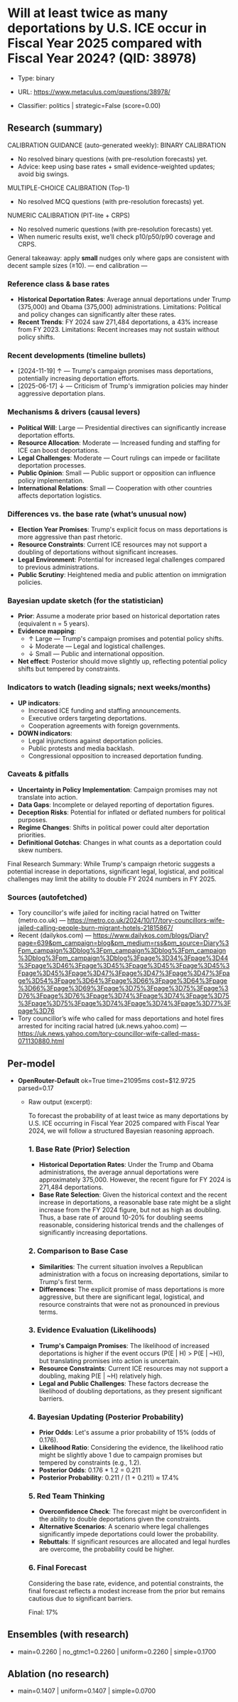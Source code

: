 # Will at least twice as many deportations by U.S. ICE occur in Fiscal Year 2025 compared with Fiscal Year 2024? (QID: 38978)

- Type: binary

- URL: https://www.metaculus.com/questions/38978/

- Classifier: politics | strategic=False (score=0.00)

## Research (summary)

CALIBRATION GUIDANCE (auto-generated weekly):
BINARY CALIBRATION
- No resolved binary questions (with pre-resolution forecasts) yet.
- Advice: keep using base rates + small evidence-weighted updates; avoid big swings.

MULTIPLE-CHOICE CALIBRATION (Top-1)
- No resolved MCQ questions (with pre-resolution forecasts) yet.

NUMERIC CALIBRATION (PIT-lite + CRPS)
- No resolved numeric questions (with pre-resolution forecasts) yet.
- When numeric results exist, we’ll check p10/p50/p90 coverage and CRPS.

General takeaway: apply **small** nudges only where gaps are consistent with decent sample sizes (≥10).
— end calibration —

### Reference class & base rates
- **Historical Deportation Rates**: Average annual deportations under Trump (375,000) and Obama (375,000) administrations. Limitations: Political and policy changes can significantly alter these rates.
- **Recent Trends**: FY 2024 saw 271,484 deportations, a 43% increase from FY 2023. Limitations: Recent increases may not sustain without policy shifts.

### Recent developments (timeline bullets)
- [2024-11-19] ↑ — Trump's campaign promises mass deportations, potentially increasing deportation efforts.
- [2025-06-17] ↓ — Criticism of Trump's immigration policies may hinder aggressive deportation plans.

### Mechanisms & drivers (causal levers)
- **Political Will**: Large — Presidential directives can significantly increase deportation efforts.
- **Resource Allocation**: Moderate — Increased funding and staffing for ICE can boost deportations.
- **Legal Challenges**: Moderate — Court rulings can impede or facilitate deportation processes.
- **Public Opinion**: Small — Public support or opposition can influence policy implementation.
- **International Relations**: Small — Cooperation with other countries affects deportation logistics.

### Differences vs. the base rate (what’s unusual now)
- **Election Year Promises**: Trump's explicit focus on mass deportations is more aggressive than past rhetoric.
- **Resource Constraints**: Current ICE resources may not support a doubling of deportations without significant increases.
- **Legal Environment**: Potential for increased legal challenges compared to previous administrations.
- **Public Scrutiny**: Heightened media and public attention on immigration policies.

### Bayesian update sketch (for the statistician)
- **Prior**: Assume a moderate prior based on historical deportation rates (equivalent n = 5 years).
- **Evidence mapping**:
  - ↑ Large — Trump's campaign promises and potential policy shifts.
  - ↓ Moderate — Legal and logistical challenges.
  - ↓ Small — Public and international opposition.
- **Net effect**: Posterior should move slightly up, reflecting potential policy shifts but tempered by constraints.

### Indicators to watch (leading signals; next weeks/months)
- **UP indicators**:
  - Increased ICE funding and staffing announcements.
  - Executive orders targeting deportations.
  - Cooperation agreements with foreign governments.
- **DOWN indicators**:
  - Legal injunctions against deportation policies.
  - Public protests and media backlash.
  - Congressional opposition to increased deportation funding.

### Caveats & pitfalls
- **Uncertainty in Policy Implementation**: Campaign promises may not translate into action.
- **Data Gaps**: Incomplete or delayed reporting of deportation figures.
- **Deception Risks**: Potential for inflated or deflated numbers for political purposes.
- **Regime Changes**: Shifts in political power could alter deportation priorities.
- **Definitional Gotchas**: Changes in what counts as a deportation could skew numbers.

Final Research Summary: While Trump's campaign rhetoric suggests a potential increase in deportations, significant legal, logistical, and political challenges may limit the ability to double FY 2024 numbers in FY 2025.

### Sources (autofetched)
- Tory councillor's wife jailed for inciting racial hatred on Twitter (metro.co.uk) — https://metro.co.uk/2024/10/17/tory-councillors-wife-jailed-calling-people-burn-migrant-hotels-21815867/
- Recent (dailykos.com) — https://www.dailykos.com/blogs/Diary?page=639&pm_campaign=blog&pm_medium=rss&pm_source=Diary%3Fpm_campaign%3Dblog%3Fpm_campaign%3Dblog%3Fpm_campaign%3Dblog%3Fpm_campaign%3Dblog%3Fpage%3D34%3Fpage%3D44%3Fpage%3D46%3Fpage%3D45%3Fpage%3D45%3Fpage%3D45%3Fpage%3D45%3Fpage%3D47%3Fpage%3D47%3Fpage%3D47%3Fpage%3D54%3Fpage%3D64%3Fpage%3D66%3Fpage%3D64%3Fpage%3D66%3Fpage%3D69%3Fpage%3D75%3Fpage%3D75%3Fpage%3D76%3Fpage%3D76%3Fpage%3D74%3Fpage%3D74%3Fpage%3D75%3Fpage%3D75%3Fpage%3D74%3Fpage%3D74%3Fpage%3D77%3Fpage%3D76
- Tory councillor’s wife who called for mass deportations and hotel fires arrested for inciting racial hatred (uk.news.yahoo.com) — https://uk.news.yahoo.com/tory-councillor-wife-called-mass-071130880.html

## Per-model

- **OpenRouter-Default** ok=True time=21095ms cost=$12.9725 parsed=0.17

  - Raw output (excerpt):

    To forecast the probability of at least twice as many deportations by U.S. ICE occurring in Fiscal Year 2025 compared with Fiscal Year 2024, we will follow a structured Bayesian reasoning approach.
    
    ### 1. Base Rate (Prior) Selection
    - **Historical Deportation Rates**: Under the Trump and Obama administrations, the average annual deportations were approximately 375,000. However, the recent figure for FY 2024 is 271,484 deportations.
    - **Base Rate Selection**: Given the historical context and the recent increase in deportations, a reasonable base rate might be a slight increase from the FY 2024 figure, but not as high as doubling. Thus, a base rate of around 10-20% for doubling seems reasonable, considering historical trends and the challenges of significantly increasing deportations.
    
    ### 2. Comparison to Base Case
    - **Similarities**: The current situation involves a Republican administration with a focus on increasing deportations, similar to Trump's first term.
    - **Differences**: The explicit promise of mass deportations is more aggressive, but there are significant legal, logistical, and resource constraints that were not as pronounced in previous terms.
    
    ### 3. Evidence Evaluation (Likelihoods)
    - **Trump's Campaign Promises**: The likelihood of increased deportations is higher if the event occurs (P(E | H) > P(E | ~H)), but translating promises into action is uncertain.
    - **Resource Constraints**: Current ICE resources may not support a doubling, making P(E | ~H) relatively high.
    - **Legal and Public Challenges**: These factors decrease the likelihood of doubling deportations, as they present significant barriers.
    
    ### 4. Bayesian Updating (Posterior Probability)
    - **Prior Odds**: Let's assume a prior probability of 15% (odds of 0.176).
    - **Likelihood Ratio**: Considering the evidence, the likelihood ratio might be slightly above 1 due to campaign promises but tempered by constraints (e.g., 1.2).
    - **Posterior Odds**: 0.176 * 1.2 = 0.211
    - **Posterior Probability**: 0.211 / (1 + 0.211) ≈ 17.4%
    
    ### 5. Red Team Thinking
    - **Overconfidence Check**: The forecast might be overconfident in the ability to double deportations given the constraints.
    - **Alternative Scenarios**: A scenario where legal challenges significantly impede deportations could lower the probability.
    - **Rebuttals**: If significant resources are allocated and legal hurdles are overcome, the probability could be higher.
    
    ### 6. Final Forecast
    Considering the base rate, evidence, and potential constraints, the final forecast reflects a modest increase from the prior but remains cautious due to significant barriers.
    
    Final: 17%

## Ensembles (with research)

- main=0.2260 | no_gtmc1=0.2260 | uniform=0.2260 | simple=0.1700

## Ablation (no research)

- main=0.1407 | uniform=0.1407 | simple=0.0700
